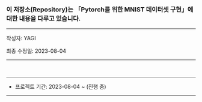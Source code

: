 ### 이 저장소(Repository)는 「Pytorch를 위한 MNIST 데이터셋 구현」에 대한 내용을 다루고 있습니다.

***
작성자: YAGI<br>

최종 수정일: 2023-08-04
***

<br>

***
+ 프로젝트 기간: 2023-08-04 ~ (진행 중)
***
